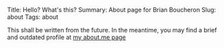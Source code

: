 Title: Hello? What's this?
Summary: About page for Brian Boucheron
Slug: about
Tags: about

This shall be written from the future. In the meantime, you may find a brief and outdated profile at [my about.me page][1]

[1]: http://about.me/brianboucheron
